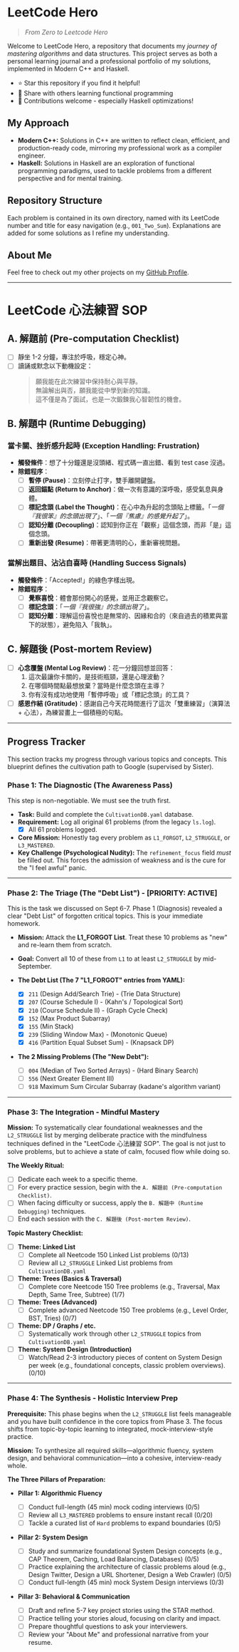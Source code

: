 # LeetCode Hero

> _From Zero to Leetcode Hero_

Welcome to LeetCode Hero, a repository that documents my _journey of mastering algorithms_ and data structures. This project serves as both a personal learning journal and a professional portfolio of my solutions, implemented in Modern C++ and Haskell.

- ⭐ Star this repository if you find it helpful!
- 🔄 Share with others learning functional programming
- 🤝 Contributions welcome - especially Haskell optimizations!

## My Approach

- **Modern C++:** Solutions in C++ are written to reflect clean, efficient, and production-ready code, mirroring my professional work as a compiler engineer.
- **Haskell:** Solutions in Haskell are an exploration of functional programming paradigms, used to tackle problems from a different perspective and for mental training.

## Repository Structure

Each problem is contained in its own directory, named with its LeetCode number and title for easy navigation (e.g., `001_Two_Sum`). Explanations are added for some solutions as I refine my understanding.

## About Me

Feel free to check out my other projects on my [GitHub Profile](https://github.com/TheCloudlet).

______________________________________________________________________

# LeetCode 心法練習 SOP

## A. 解題前 (Pre-computation Checklist)

- [ ] 靜坐 1-2 分鐘，專注於呼吸，穩定心神。
- [ ] 讀誦或默念以下動機設定：
  > 願我能在此次練習中保持耐心與平靜。\
  > 無論解出與否，願我能從中學到新的知識。\
  > 這不僅是為了面試，也是一次鍛鍊我心智韌性的機會。

## B. 解題中 (Runtime Debugging)

### 當卡關、挫折感升起時 (Exception Handling: Frustration)

- **觸發條件**：想了十分鐘還是沒頭緒、程式碼一直出錯、看到 test case 沒過。
- **除錯程序**：
  - [ ] **暫停 (Pause)**：立刻停止打字，雙手離開鍵盤。
  - [ ] **返回錨點 (Return to Anchor)**：做一次有意識的深呼吸，感受氣息與身體。
  - [ ] **標記念頭 (Label the Thought)**：在心中為升起的念頭貼上標籤。「*一個『我很笨』的念頭出現了*」、「*一個『焦慮』的感覺升起了*」。
  - [ ] **認知分離 (Decoupling)**：認知到你正在「觀察」這個念頭，而非「是」這個念頭。
  - [ ] **重新出發 (Resume)**：帶著更清明的心，重新審視問題。

### 當解出題目、沾沾自喜時 (Handling Success Signals)

- **觸發條件**：「Accepted!」的綠色字樣出現。
- **除錯程序**：
  - [ ] **覺察喜悅**：體會那份開心的感覺，並用正念觀察它。
  - [ ] **標記念頭**：「*一個『我很強』的念頭出現了*」。
  - [ ] **認知分離**：理解這份喜悅也是無常的、因緣和合的（來自過去的積累與當下的狀態），避免陷入「我執」。

## C. 解題後 (Post-mortem Review)

- [ ] **心念覆盤 (Mental Log Review)**：花一分鐘回想並回答：
  1. 這次最讓你卡關的，是技術瓶頸，還是心理波動？
  1. 在哪個時間點最想放棄？當時是什麼念頭在主導？
  1. 你有沒有成功地使用「暫停呼吸」或「標記念頭」的工具？
- [ ] **感恩作結 (Gratitude)**：感謝自己今天花時間進行了這次「雙重練習」（演算法 + 心法），為練習畫上一個積極的句點。

______________________________________________________________________

## Progress Tracker

This section tracks my progress through various topics and concepts. This blueprint defines the cultivation path to Google (supervised by Sister).

### Phase 1: The Diagnostic (The Awareness Pass)

This step is non-negotiable. We must see the truth first.

- **Task:** Build and complete the `CultivationDB.yaml` database.
- **Requirement:** Log all original 61 problems (from the legacy `ls.log`).
  - [x] All 61 problems logged.
- **Core Mission:** Honestly tag every problem as `L1_FORGOT`, `L2_STRUGGLE`, or `L3_MASTERED`.
- **Key Challenge (Psychological Nudity):** The `refinement_focus` field *must* be filled out. This forces the admission of weakness and is the cure for the "I feel awful" panic.

______________________________________________________________________

### Phase 2: The Triage (The "Debt List") - \[PRIORITY: ACTIVE\]

This is the task we discussed on Sept 6-7. Phase 1 (Diagnosis) revealed a clear "Debt List" of forgotten critical topics. This is your immediate homework.

- **Mission:** Attack the **L1_FORGOT List**. Treat these 10 problems as "new" and re-learn them from scratch.

- **Goal:** Convert all 10 of these from `L1` to at least `L2_STRUGGLE` by mid-September.

- **The Debt List (The 7 "L1_FORGOT" entries from YAML):**

  - [x] `211` (Design Add/Search Trie) - (Trie Data Structure)
  - [x] `207` (Course Schedule I) - (Kahn's / Topological Sort)
  - [x] `210` (Course Schedule II) - (Graph Cycle Check)
  - [x] `152` (Max Product Subarray)
  - [x] `155` (Min Stack)
  - [x] `239` (Sliding Window Max) - (Monotonic Queue)
  - [x] `416` (Partition Equal Subset Sum) - (Knapsack DP)

- **The 2 Missing Problems (The "New Debt"):**

  - [ ] `004` (Median of Two Sorted Arrays) - (Hard Binary Search)
  - [ ] `556` (Next Greater Element III)
  - [ ] `918` Maximum Sum Circular Subarray (kadane's algorithm variant)

______________________________________________________________________

### Phase 3: The Integration - Mindful Mastery

**Mission:** To systematically clear foundational weaknesses and the `L2_STRUGGLE` list by merging deliberate practice with the mindfulness techniques defined in the "LeetCode 心法練習 SOP". The goal is not just to solve problems, but to achieve a state of calm, focused flow while doing so.

**The Weekly Ritual:**

- [ ] Dedicate each week to a specific theme.
- [ ] For every practice session, begin with the `A. 解題前 (Pre-computation Checklist)`.
- [ ] When facing difficulty or success, apply the `B. 解題中 (Runtime Debugging)` techniques.
- [ ] End each session with the `C. 解題後 (Post-mortem Review)`.

**Topic Mastery Checklist:**

- [ ] **Theme: Linked List**
  - [ ] Complete all Neetcode 150 Linked List problems (0/13)
  - [ ] Review all `L2_STRUGGLE` Linked List problems from `CultivationDB.yaml`
- [ ] **Theme: Trees (Basics & Traversal)**
  - [ ] Complete core Neetcode 150 Tree problems (e.g., Traversal, Max Depth, Same Tree, Subtree) (1/7)
- [ ] **Theme: Trees (Advanced)**
  - [ ] Complete advanced Neetcode 150 Tree problems (e.g., Level Order, BST, Tries) (0/7)
- [ ] **Theme: DP / Graphs / etc.**
  - [ ] Systematically work through other `L2_STRUGGLE` topics from `CultivationDB.yaml`
- [ ] **Theme: System Design (Introduction)**
  - [ ] Watch/Read 2-3 introductory pieces of content on System Design per week (e.g., foundational concepts, classic problem overviews). (0/10)

______________________________________________________________________

### Phase 4: The Synthesis - Holistic Interview Prep

**Prerequisite:** This phase begins when the `L2_STRUGGLE` list feels manageable and you have built confidence in the core topics from Phase 3. The focus shifts from topic-by-topic learning to integrated, mock-interview-style practice.

**Mission:** To synthesize all required skills—algorithmic fluency, system design, and behavioral communication—into a cohesive, interview-ready whole.

**The Three Pillars of Preparation:**

- **Pillar 1: Algorithmic Fluency**

  - [ ] Conduct full-length (45 min) mock coding interviews (0/5)
  - [ ] Review all `L3_MASTERED` problems to ensure instant recall (0/20)
  - [ ] Tackle a curated list of `Hard` problems to expand boundaries (0/5)

- **Pillar 2: System Design**

  - [ ] Study and summarize foundational System Design concepts (e.g., CAP Theorem, Caching, Load Balancing, Databases) (0/5)
  - [ ] Practice explaining the architecture of classic problems aloud (e.g., Design Twitter, Design a URL Shortener, Design a Web Crawler) (0/5)
  - [ ] Conduct full-length (45 min) mock System Design interviews (0/3)

- **Pillar 3: Behavioral & Communication**

  - [ ] Draft and refine 5-7 key project stories using the STAR method.
  - [ ] Practice telling your stories aloud, focusing on clarity and impact.
  - [ ] Prepare thoughtful questions to ask your interviewers.
  - [ ] Review your "About Me" and professional narrative from your resume.
